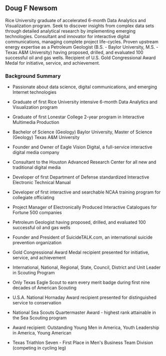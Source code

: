 ## Doug F Newsom

Rice University graduate of accelerated 6-month Data Analytics and Visualization program.  Seek to discover insights from complex data sets through detailed analytical research by implementing emerging technologies.  Consultant and innovator for interactive digital communications, managing complete project life-cycles.  Proven upstream energy expertise as a Petroleum Geologist (B.S. - Baylor University, M.S. - Texas A&M University) having proposed, drilled, and evaluated 100 successful oil and gas wells.  Recipient of U.S. Gold Congressional Award Medal for initiative, service, and achievement.

### Background Summary

* Passionate about data science, digital communications, and emerging Internet technologies

* Graduate of first Rice University intensive 6-month Data Analytics and Visualization program

* Graduate of first Lonestar College 2-year program in Interactive Multimedia Production

* Bachelor of Science (Geology) Baylor University, Master of Science (Geology) Texas A&M University

* Founder and Owner of Eagle Vision Digital, a full-service interactive digital media company

* Consultant to the Houston Advanced Research Center for all new and traditional digital media

* Developer of first Department of Defense standardized Interactive Electronic Technical Manual

* Developer of first interactive and searchable NCAA training program for collegiate officiating

* Project Manager of Electronically Produced Interactive Catalogues for Fortune 500 companies

* Petroleum Geologist having proposed, drilled, and evaluated 100 successful oil and gas wells

* Founder and President of SuicideTALK.com, an international suicide prevention organization

* Gold Congressional Award Medal recipient presented for initiative, service, and achievement

* International, National, Regional, State, Council, District and Unit Leader in Scouting Program

* Only Texas Eagle Scout to earn every merit badge during first nine decades of American Scouting

* U.S.A. National Hornaday Award recipient presented for distinguished service to conservation

* National Sea Scouts Quartermaster Award - highest rank attainable in the Sea Scouting program

* Award recipient: Outstanding Young Men in America, Youth Leadership in America, Young American

* Texas Triathlon Seven - First Place in Men's Business Team Division (competing in cycling leg)
